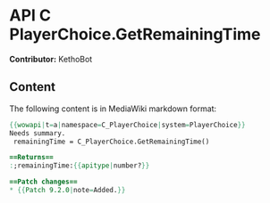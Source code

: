 # API C PlayerChoice.GetRemainingTime

**Contributor:** KethoBot

## Content

The following content is in MediaWiki markdown format:

```mediawiki
{{wowapi|t=a|namespace=C_PlayerChoice|system=PlayerChoice}}
Needs summary.
 remainingTime = C_PlayerChoice.GetRemainingTime()

==Returns==
:;remainingTime:{{apitype|number?}}

==Patch changes==
* {{Patch 9.2.0|note=Added.}}
```